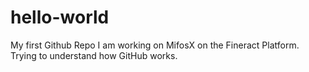 # hello-world
My first Github Repo
I am working on MifosX on the Fineract Platform. Trying to understand how GitHub works.
